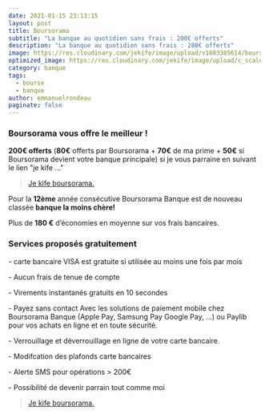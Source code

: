 ```yaml
---
date: 2021-01-15 23:13:15
layout: post
title: Boursorama
subtitle: "La banque au quotidien sans frais : 200€ offerts"
description: "La banque au quotidien sans frais : 280€ offerts"
image: https://res.cloudinary.com/jekife/image/upload/v1603385614/boursorama_bvurwe.jpg
optimized_image: https://res.cloudinary.com/jekife/image/upload/c_scale,w_380/v1603385614/boursorama_bvurwe.jpg
category: banque
tags:
  - bourse
  - banque
author: emmanuelrondeau
paginate: false
---
```

### Boursorama vous offre le meilleur !

**200€ offerts** (**80€**  offerts par Boursorama + **70€** de ma prime + **50€** si Boursorama devient votre banque principale) si je vous parraine en suivant le lien "je kife ..."  

> [Je kife boursorama.](https://bour.so/5QiIQz5DLm)

Pour la **12ème** année consécutive Boursorama Banque est de nouveau classée **banque la moins chère!**

Plus de **180 €** d’économies en moyenne sur vos frais bancaires.

### Services proposés gratuitement

\- carte bancaire VISA est gratuite si utilisée au moins une fois par mois

\- Aucun frais de tenue de compte

\- Virements instantanés gratuits en 10 secondes

\- Payez sans contact Avec les solutions de paiement mobile chez Boursorama Banque (Apple Pay, Samsung Pay
Google Pay, ...) ou  Paylib pour vos achats en ligne et en toute sécurité.

\- Verrouillage et déverrouillage en ligne de votre carte bancaire.

\- Modifcation des plafonds carte bancaires

\- Alerte SMS pour opérations > 200€

\- Possibilité de devenir parrain tout comme moi

> [Je kife boursorama.](https://bour.so/nYxuIy1rVJ)
